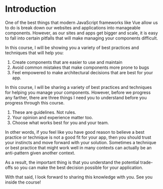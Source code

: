 # Introduction

One of the best things that modern JavaScript frameworks like Vue allow us  to do is break down our websites and applications into manageable  components. However, as our sites and apps get bigger and scale, it is  easy to fall into certain pitfalls that will make managing your  components difficult.

In this course, I will be showing you a variety of best practices and techniques that will help you:

1. Create components that are easier to use and maintain
2. Avoid common mistakes that make components more prone to bugs
3. Feel empowered to make architectural decisions that are best for your app.

In this course, I will be sharing a variety of best practices and  techniques for helping you manage your components. However, before we  progress any farther, there are three things I need you to understand  before you progress through this course.

1. These are guidelines. Not rules.
2. Your opinion and experience matter too.
3. Choose what works best for you and your team.

In other words, if you feel like you have good reason to believe a  best practice or technique is not a good fit for your app, then you  should trust your instincts and move forward with your solution.  Sometimes a technique or best practice that might work well in many  contexts can actually be an anti-pattern given another context.

As a result, the important thing is that you understand the potential trade-offs so you can make the best decision possible for your  application.

With that said, I look forward to sharing this knowledge with you. See you inside the course!